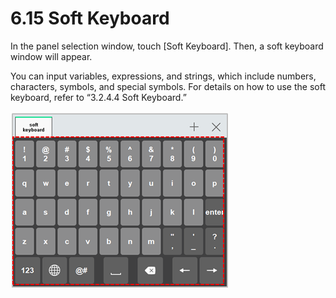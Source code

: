 # 6.15 Soft Keyboard

In the panel selection window, touch \[Soft Keyboard\]. Then, a soft keyboard window will appear. 

You can input variables, expressions, and strings, which include numbers, characters, symbols, and special symbols. For details on how to use the soft keyboard, refer to “3.2.4.4 Soft Keyboard.”

![Figure 46 Soft Keyboard](../.gitbook/assets/image%20%28412%29.png)

